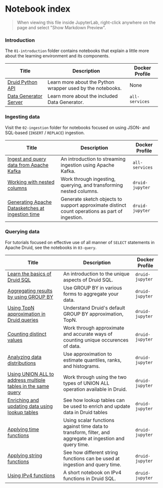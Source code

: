 # Notebook index

> When viewing this file inside JupyterLab, right-click anywhere on the page and select "Show Markdown Preview".

### Introduction

The `01-introduction` folder contains notebooks that explain a little more about the learning environment and its components.

|Title|Description|Docker Profile|
|---|---|---|
|[Druid Python API](./01-introduction/01-druidapi-package-intro.ipynb)|Learn more about the Python wrapper used by the notebooks.|None|
|[Data Generator Server](./01-introduction/02-datagen-intro.ipynb)|Learn more about the included Data Generator.|`all-services`|

### Ingesting data

Visit the `02-ingestion` folder for notebooks focused on using JSON- and SQL-based (`INSERT` / `REPLACE`) ingestion.

|Title|Description|Docker Profile|
|---|---|---|
|[Ingest and query data from Apache Kafka](./02-ingestion/01-streaming-from-kafka.ipynb)|An introduction to streaming ingestion using Apache Kafka.|`all-services`|
|[Working with nested columns](./02-ingestion/02-working-with-nested-columns.ipynb)|Work through ingesting, querying, and transforming nested columns.|`druid-jupyter`|
|[Generating Apache Datasketches at ingestion time](./02-ingestion/03-sketchIngestion.ipynb)|Generate sketch objects to support approximate distinct count operations as part of ingestion.|`druid-jupyter`|

### Querying data

For tutorials focused on effective use of all manner of `SELECT` statements in Apache Druid, see the notebooks in `03-query`.

|Title|Description|Docker Profile|
|---|---|---|
|[Learn the basics of Druid SQL](./03-query/00-using-sql-with-druidapi.ipynb)|An introduction to the unique aspects of Druid SQL.|`druid-jupyter`|
|[Aggregating results by using GROUP BY](./03-query/01-groupby.ipynb)|Use GROUP BY in various forms to aggregate your data.|`druid-jupyter`|
|[Using TopN approximation in Druid queries](./03-query/02-approx-ranking.ipynb)|Understand Druid's default GROUP BY approximation, TopN.|`druid-jupyter`|
|[Counting distinct values](./03-query/03-approxCountDistinct.ipynb)|Work through approximate and accurate ways of counting unique occurences of data.|`druid-jupyter`|
|[Analyzing data distributions](./03-query/04-approxdataDistribution.ipynb)|Use approximation to estimate quantiles, ranks, and histograms.|`druid-jupyter`|
|[Using UNION ALL to address multiple tables in the same query](./03-query/05-UnionOperations.ipynb)|Work through using the two types of UNION ALL operation available in Druid.|`druid-jupyter`|
|[Enriching and updating data using lookup tables](./03-query/06-lookup-tables)|See how lookup tables can be used to enrich and update data in Druid tables|`druid-jupyter`|
|[Applying time functions](./03-query/07-functions-datetime.ipynb)|Using scalar functions against time data to transform, filter, and aggregate at ingestion and query time.|`druid-jupyter`|
|[Applying string functions](./03-query/08-functions-strings.ipynb)|See how different string functions can be used at ingestion and query time.|`druid-jupyter`|
|[Using IPv4 functions](./03-query/10-functions-ip.ipynb)|A short notebook on IPv4 functions in Druid SQL.|`druid-jupyter`|
